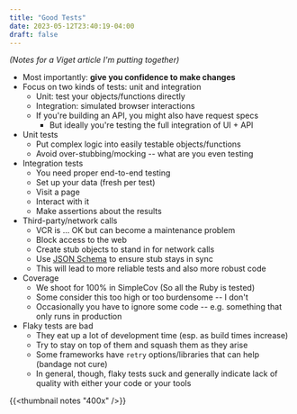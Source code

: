 ```yaml
---
title: "Good Tests"
date: 2023-05-12T23:40:19-04:00
draft: false
---
```


_(Notes for a Viget article I'm putting together)_

* Most importantly: **give you confidence to make changes**
* Focus on two kinds of tests: unit and integration
  * Unit: test your objects/functions directly
  * Integration: simulated browser interactions
  * If you're building an API, you might also have request specs
    * But ideally you're testing the full integration of UI + API
* Unit tests
  * Put complex logic into easily testable objects/functions
  * Avoid over-stubbing/mocking -- what are you even testing
* Integration tests
  * You need proper end-to-end testing
  * Set up your data (fresh per test)
  * Visit a page
  * Interact with it
  * Make assertions about the results
* Third-party/network calls
  * VCR is … OK but can become a maintenance problem
  * Block access to the web
  * Create stub objects to stand in for network calls
  * Use [JSON Schema][1] to ensure stub stays in sync
  * This will lead to more reliable tests and also more robust code
* Coverage
  * We shoot for 100% in SimpleCov (So all the Ruby is tested)
  * Some consider this too high or too burdensome -- I don't
  * Occasionally you have to ignore some code -- e.g. something that only runs in production
* Flaky tests are bad
  * They eat up a lot of development time (esp. as build times increase)
  * Try to stay on top of them and squash them as they arise
  * Some frameworks have `retry` options/libraries that can help (bandage not cure)
  * In general, though, flaky tests suck and generally indicate lack of quality with either your code or your tools

[1]: https://json-schema.org/

{{<thumbnail notes "400x" />}}
